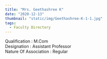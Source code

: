 ```yaml
---
title: "Mrs. Geethashree K"
date: "2020-12-13"
thumbnail: "static/img/Geethashree-K-1-1.jpg"
tags:
  - Faculty Directory
---
```


Qualification : M.Com  
Designation : Assistant Professor  
Nature Of Association : Regular

